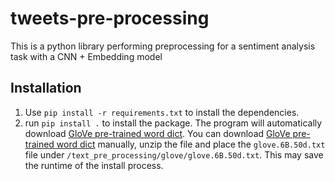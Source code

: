 # tweets-pre-processing
This is a python library performing preprocessing for a sentiment analysis task with a CNN + Embedding model

## Installation
1. Use `pip install -r requirements.txt` to install the dependencies.
2. run `pip install .` to install the package. The program will automatically download [GloVe pre-trained word dict](http://nlp.stanford.edu/data/glove.6B.zip). You can download [GloVe pre-trained word dict](http://nlp.stanford.edu/data/glove.6B.zip) manually, unzip the file and place the `glove.6B.50d.txt` file under `/text_pre_processing/glove/glove.6B.50d.txt`. This may save the runtime of the install process.
